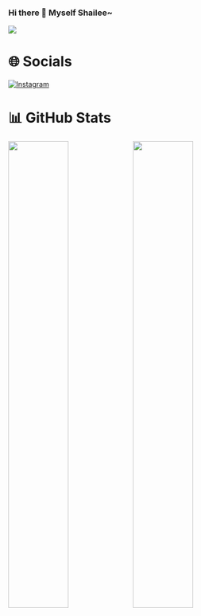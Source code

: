 ### Hi there 👋 Myself Shailee~

[![](https://visitcount.itsvg.in/api?id=xoxosallyyy&icon=0&color=0)](https://visitcount.itsvg.in)

# 🌐 Socials
[![Instagram](https://img.shields.io/badge/Instagram-red?style=for-the-badge&logo=instagram&logoColor=white)](https://instagram.com/xoxo._.sallyyyyy) 

# 📊 GitHub Stats
[<img src="https://github-readme-stats.vercel.app/api?username=xoxosallyyy&icon&count_private=true&show_icons=true&theme=chartreuse-dark&custom_title=Shailee%27s+Github+Stats:-&include_all_commits=true&hide_border=true&bg_color=000000" width="49%">](https://github.com/xoxosallyyy)  [<img src="https://github-readme-streak-stats.herokuapp.com/?user=xoxosallyyy&theme=chartreuse-dark&hide_border=True&bg_color=000000" width="49%">](https://github.com/xoxosallyyy)
